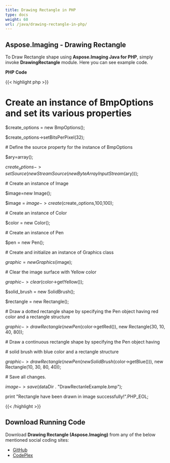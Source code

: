 ```yaml
---
title: Drawing Rectangle in PHP
type: docs
weight: 60
url: /java/drawing-rectangle-in-php/
---
```


## **Aspose.Imaging - Drawing Rectangle**
To Draw Rectangle shape using **Aspose.Imaging Java for PHP**, simply invoke **DrawingRectangle** module. Here you can see example code.

**PHP Code**

{{< highlight php >}}

 # Create an instance of BmpOptions and set its various properties

$create_options = new BmpOptions();

$create_options->setBitsPerPixel(32);

\# Define the source property for the instance of BmpOptions

$ary=array();

$create_options->setSource(new StreamSource(new ByteArrayInputStream($ary)));

\# Create an instance of Image

$image=new Image();

$image = $image->create($create_options,100,100);

\# Create an instance of Color

$color = new Color();

\# Create an instance of Pen

$pen = new Pen();

\# Create and initialize an instance of Graphics class

$graphic = new Graphics($image);

\# Clear the image surface with Yellow color

$graphic->clear($color->getYellow());

$solid_brush = new SolidBrush();

$rectangle = new Rectangle();

\# Draw a dotted rectangle shape by specifying the Pen object having red color and a rectangle structure

$graphic->drawRectangle(new Pen($color->getRed()), new Rectangle(30, 10, 40, 80));

\# Draw a continuous rectangle shape by specifying the Pen object having

\# solid brush with blue color and a rectangle structure

$graphic->drawRectangle(new Pen(new SolidBrush($color->getBlue())), new Rectangle(10, 30, 80, 40));

\# Save all changes.

$image->save($dataDir . "DrawRectanleExample.bmp");

print "Rectangle have been drawn in image successfully!".PHP_EOL;

{{< /highlight >}}
## **Download Running Code**
Download **Drawing Rectangle (Aspose.Imaging)** from any of the below mentioned social coding sites:

- [GitHub](https://github.com/asposeimaging/Aspose.Imaging-for-Java/blob/master/Plugins/Aspose_Imaging_Java_for_PHP/src/aspose/imaging/DrawingImages/DrawingRectangle.php)
- [CodePlex](https://asposeimagingjavaphp.codeplex.com/SourceControl/latest#src/aspose/imaging/DrawingImages/DrawingRectangle.php)
